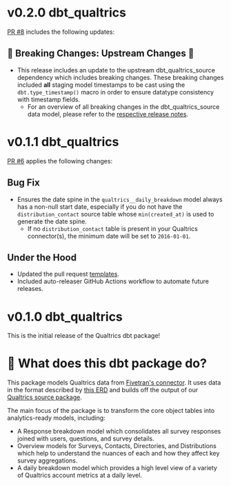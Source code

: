 # v0.2.0 dbt_qualtrics 

[PR #8](https://github.com/fivetran/dbt_qualtrics/pull/8) includes the following updates: 

## 🚨 Breaking Changes: Upstream Changes 🚨
- This release includes an update to the upstream dbt_qualtrics_source dependency which includes breaking changes. These breaking changes included **all** staging model timestamps to be cast using the `dbt.type_timestamp()` macro in order to ensure datatype consistency with timestamp fields.
  - For an overview of all breaking changes in the dbt_qualtrics_source data model, please refer to the [respective release notes](https://github.com/fivetran/dbt_qualtrics_source/releases/tag/v0.2.0).

# v0.1.1 dbt_qualtrics

[PR #6](https://github.com/fivetran/dbt_qualtrics/pull/6) applies the following changes:

## Bug Fix
- Ensures the date spine in the `qualtrics__daily_breakdown` model always has a non-null start date, especially if you do not have the `distribution_contact` source table whose `min(created_at)` is used to generate the date spine. 
  - If no `distribution_contact` table is present in your Qualtrics connector(s), the minimum date will be set to `2016-01-01`.

## Under the Hood
- Updated the pull request [templates](/.github).
- Included auto-releaser GitHub Actions workflow to automate future releases.

# v0.1.0 dbt_qualtrics 
This is the initial release of the Qualtrics dbt package!

# 📣 What does this dbt package do?

This package models Qualtrics data from [Fivetran's connector](https://fivetran.com/docs/applications/qualtrics). It uses data in the format described by [this ERD](https://fivetran.com/docs/applications/qualtrics#schemainformation) and builds off the output of our [Qualtrics source package](https://github.com/fivetran/dbt_qualtrics_source).

The main focus of the package is to transform the core object tables into analytics-ready models, including:
- A Response breakdown model which consolidates all survey responses joined with users, questions, and survey details.
- Overview models for Surveys, Contacts, Directories, and Distributions which help to understand the nuances of each and how they affect key survey aggregations.
- A daily breakdown model which provides a high level view of a variety of Qualtrics account metrics at a daily level.